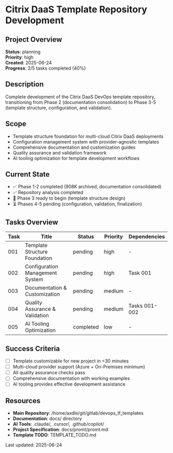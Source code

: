 # Citrix DaaS Template Repository Development

## Project Overview
**Status**: planning  
**Priority**: high  
**Created**: 2025-06-24  
**Progress**: 2/5 tasks completed (40%)

## Description
Complete development of the Citrix DaaS DevOps template repository, transitioning from Phase 2 (documentation consolidation) to Phase 3-5 (template structure, configuration, and validation).

## Scope
- Template structure foundation for multi-cloud Citrix DaaS deployments
- Configuration management system with provider-agnostic templates
- Comprehensive documentation and customization guides
- Quality assurance and validation framework
- AI tooling optimization for template development workflows

## Current State
- ✅ Phase 1-2 completed (908K archived, documentation consolidated)
- ✅ Repository analysis completed
- 🔄 Phase 3 ready to begin (template structure design)
- ⏳ Phases 4-5 pending (configuration, validation, finalization)

## Tasks Overview

| Task | Title | Status | Priority | Dependencies |
|------|-------|--------|----------|--------------|
| 001 | Template Structure Foundation | pending | high | - |
| 002 | Configuration Management System | pending | high | Task 001 |
| 003 | Documentation & Customization | pending | medium | - |
| 004 | Quality Assurance & Validation | pending | medium | Tasks 001-002 |
| 005 | AI Tooling Optimization | completed | low | - |

## Success Criteria
- [ ] Template customizable for new project in <30 minutes
- [ ] Multi-cloud provider support (Azure + On-Premises minimum)  
- [ ] All quality assurance checks pass
- [ ] Comprehensive documentation with working examples
- [ ] AI tooling provides effective development assistance

## Resources
- **Main Repository**: /home/axdle/git/gitlab/devops_tf_templates
- **Documentation**: docs/ directory
- **AI Tools**: .claude/, .cursor/, .github/copilot/
- **Project Specification**: docs/promt/promt.md
- **Template TODO**: TEMPLATE_TODO.md

Last updated: 2025-06-24